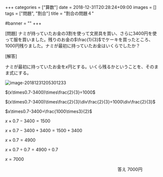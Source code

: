 +++
categories = ["算数"]
date = 2018-12-31T20:28:24+09:00
images = []
tags = ["問題", "割合"]
title = "割合の問題４"

#banner = ""
+++

[問題] ナミが持っていたお金の3割を使って文房具を買い、さらに3400円を使って服を買いました。残りのお金の$\frac{1}{3}$でケーキを買ったところ、1000円残りました。ナミが最初に持っていたお金はいくらでしたか？

[解答]

<!--more-->

ナミが最初に持っていたお金を$x$円とする。いくら残るかということを、そのまま式にする。

![image-20181231205301233](/images/image-20181231205301233.png)

$(x\times0.7-3400)\times\frac{2}{3}=1000$

$(x\times0.7-3400)\times\frac{2}{3}\div\frac{2}{3}=1000\div\frac{2}{3}$

$x\times0.7-3400=\frac{1000\times3}{2}$

$x\times0.7-3400=1500$

$x\times0.7-3400+3400=1500+3400$

$x\times0.7=4900$

$x\times0.7\div0.7=4900\div0.7$

$x=7000$

　　　　　　　　　　　　　　　　　　　　　　　　　　答え 7000円
